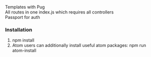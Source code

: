 Templates with Pug  
All routes in one index.js which requires all controllers  
Passport for auth  

### Installation
1. npm install
2. Atom users can additionally install useful atom packages: npm run atom-install
